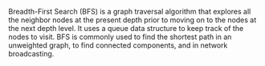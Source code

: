 Breadth-First Search (BFS) is a graph traversal algorithm that explores all the neighbor nodes at the present depth prior to moving on to the nodes at the next depth level. It uses a queue data structure to keep track of the nodes to visit. BFS is commonly used to find the shortest path in an unweighted graph, to find connected components, and in network broadcasting.
